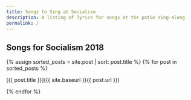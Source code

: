 ```yaml
---
title: Songs to Sing at Socialism
description: A listing of lyrics for songs at the patio sing-along
permalink: /
---
```

## Songs for Socialism 2018

{% assign sorted_posts = site.post | sort: post.title %}
{% for post in sorted_posts %}
   
[{{ post.title }}]({{ site.baseurl }}{{ post.url }})
            
{% endfor %}
